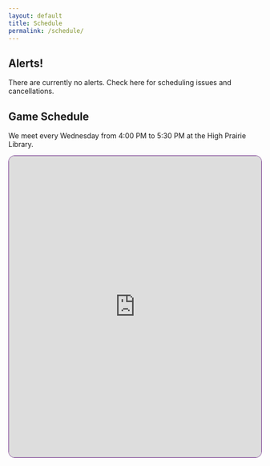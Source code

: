 ```yaml
---
layout: default
title: Schedule
permalink: /schedule/
---
```


## Alerts!

There are currently no alerts. Check here for scheduling issues and cancellations.

<div class="box">
  <h2>Game Schedule</h2>
  <p>We meet every Wednesday from 4:00 PM to 5:30 PM at the High Prairie Library.</p>
  
  <iframe 
    src="https://calendar.google.com/calendar/embed?height=600&wkst=1&ctz=America%2FDenver&showPrint=0&showCalendars=0&title&src=MTJiNmEyZTg0YTdmYzM4YTEzMzk4M2UwZTE2MzdjZTc3MmJhZWUxOGYzMmI0ZTY1NWYxNjRhODc0M2FmMjYxY0Bncm91cC5jYWxlbmRhci5nb29nbGUuY29t&color=%233f51b5" 
    style="border:solid 1px #692683ff; border-radius: 12px;" 
    width="100%" 
    height="600" 
    frameborder="0" 
    scrolling="no">
  </iframe>
</div>
